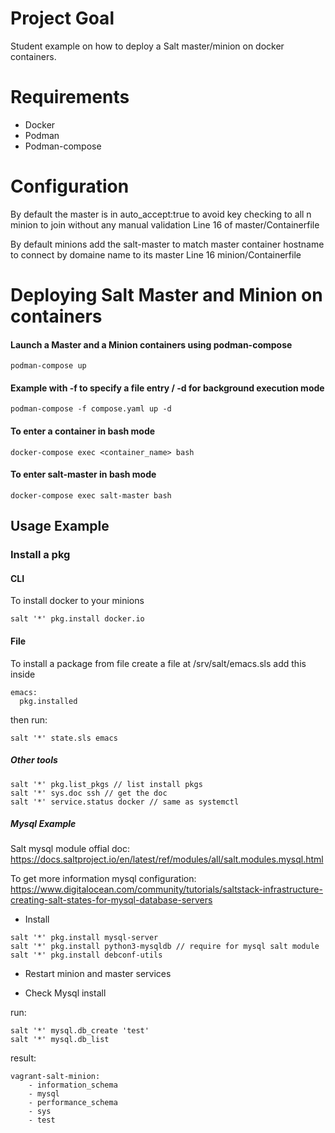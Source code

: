 # Project Goal

Student example on how to deploy a Salt master/minion on docker containers.

# Requirements

- Docker
- Podman
- Podman-compose

# Configuration

By default the master is in auto_accept:true to avoid key checking to all n
minion to join without any manual validation
Line 16 of master/Containerfile

By default minions add the salt-master to match master container hostname
to connect by domaine name to its master
Line 16 minion/Containerfile

# Deploying Salt Master and Minion on containers

#### Launch a Master and a Minion containers using podman-compose
```
podman-compose up
```

#### Example with -f to specify a file entry / -d for background execution mode
```
podman-compose -f compose.yaml up -d
```

#### To enter a container in bash mode
```
docker-compose exec <container_name> bash
```

#### To enter salt-master in bash mode
```
docker-compose exec salt-master bash
```

## Usage Example

### Install a pkg

#### CLI

To install docker to your minions
```
salt '*' pkg.install docker.io
```

#### File

To install a package from file create a file at /srv/salt/emacs.sls
add this inside
```
emacs:
  pkg.installed
```
then run:
```
salt '*' state.sls emacs
```

##### Other tools
```
salt '*' pkg.list_pkgs // list install pkgs
salt '*' sys.doc ssh // get the doc
salt '*' service.status docker // same as systemctl
```

##### Mysql Example

Salt mysql module offial doc:
https://docs.saltproject.io/en/latest/ref/modules/all/salt.modules.mysql.html

To get more information mysql configuration:
https://www.digitalocean.com/community/tutorials/saltstack-infrastructure-creating-salt-states-for-mysql-database-servers

- Install
```
salt '*' pkg.install mysql-server
salt '*' pkg.install python3-mysqldb // require for mysql salt module
salt '*' pkg.install debconf-utils
```

- Restart minion and master services

- Check Mysql install

run:
```
salt '*' mysql.db_create 'test'
salt '*' mysql.db_list
```

result:
```
vagrant-salt-minion:
    - information_schema
    - mysql
    - performance_schema
    - sys
    - test
```
